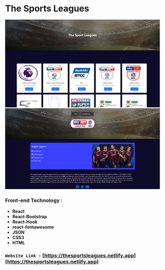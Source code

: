 # The Sports Leagues
![Template Screenshot](template1.png?raw=true "Template Screenshot")
![Template Screenshot](template2.png?raw=true "Template Screenshot")

### Front-end Technology : 
- **React**
- **React-Bootstrap**
- **React-Hook**
- **react-fontawesome**
- **JSON**
- **CSS3**
- **HTML**



### `Website Link :` [https://thesportsleagues.netlify.app](https://thesportsleagues.netlify.app)